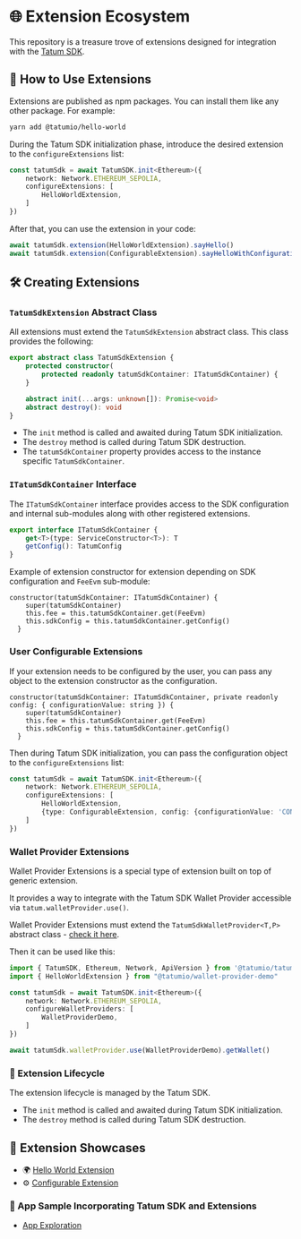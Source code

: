 # 🌐 Extension Ecosystem

This repository is a treasure trove of extensions designed for integration with the [Tatum SDK](https://github.com/tatumio/tatum-js).

## 🚀 How to Use Extensions

Extensions are published as npm packages. You can install them like any other package. 
For example:

```bash
yarn add @tatumio/hello-world
```

During the Tatum SDK initialization phase, introduce the desired extension to the `configureExtensions` list:

```typescript
const tatumSdk = await TatumSDK.init<Ethereum>({
    network: Network.ETHEREUM_SEPOLIA,
    configureExtensions: [
        HelloWorldExtension,
    ]
})
```

After that, you can use the extension in your code:

```typescript
await tatumSdk.extension(HelloWorldExtension).sayHello()
await tatumSdk.extension(ConfigurableExtension).sayHelloWithConfiguration()
```

## 🛠️ Creating Extensions

### `TatumSdkExtension` Abstract Class

All extensions must extend the `TatumSdkExtension` abstract class. 
This class provides the following:

```typescript
export abstract class TatumSdkExtension {
    protected constructor(
        protected readonly tatumSdkContainer: ITatumSdkContainer) {
    }

    abstract init(...args: unknown[]): Promise<void>
    abstract destroy(): void
}
```

- The `init` method is called and awaited during Tatum SDK initialization.
- The `destroy` method is called during Tatum SDK destruction.
- The `tatumSdkContainer` property provides access to the instance specific `TatumSdkContainer`.

### `ITatumSdkContainer` Interface

The `ITatumSdkContainer` interface provides access to the SDK configuration and internal sub-modules along with other registered extensions.

```typescript
export interface ITatumSdkContainer {
    get<T>(type: ServiceConstructor<T>): T
    getConfig(): TatumConfig
}
```

Example of extension constructor for extension depending on SDK configuration and `FeeEvm` sub-module:

```
constructor(tatumSdkContainer: ITatumSdkContainer) {
    super(tatumSdkContainer)
    this.fee = this.tatumSdkContainer.get(FeeEvm)
    this.sdkConfig = this.tatumSdkContainer.getConfig()
  }
```

### User Configurable Extensions

If your extension needs to be configured by the user, you can pass any object to the extension constructor as the configuration.

```
constructor(tatumSdkContainer: ITatumSdkContainer, private readonly config: { configurationValue: string }) {
    super(tatumSdkContainer)
    this.fee = this.tatumSdkContainer.get(FeeEvm)
    this.sdkConfig = this.tatumSdkContainer.getConfig()
  }
```

Then during Tatum SDK initialization, you can pass the configuration object to the `configureExtensions` list:

```typescript
const tatumSdk = await TatumSDK.init<Ethereum>({
    network: Network.ETHEREUM_SEPOLIA,
    configureExtensions: [
        HelloWorldExtension,
        {type: ConfigurableExtension, config: {configurationValue: 'CONFIGURED VALUE'}},
    ]
})
```

### Wallet Provider Extensions

Wallet Provider Extensions is a special type of extension built on top of generic extension.

It provides a way to integrate with the Tatum SDK Wallet Provider accessible via `tatum.walletProvider.use()`.

Wallet Provider Extensions must extend the `TatumSdkWalletProvider<T,P>` abstract class - [check it here](https://github.com/tatumio/tatum-js/blob/master/src/service/extensions/tatumsdk.wallet.providers.dto.ts).

Then it can be used like this:

```typescript
import { TatumSDK, Ethereum, Network, ApiVersion } from '@tatumio/tatum'
import { HelloWorldExtension } from "@tatumio/wallet-provider-demo"

const tatumSdk = await TatumSDK.init<Ethereum>({
    network: Network.ETHEREUM_SEPOLIA,
    configureWalletProviders: [
        WalletProviderDemo,
    ]
})

await tatumSdk.walletProvider.use(WalletProviderDemo).getWallet()
```

### 🔄 Extension Lifecycle

The extension lifecycle is managed by the Tatum SDK.

- The `init` method is called and awaited during Tatum SDK initialization.
- The `destroy` method is called during Tatum SDK destruction.

## 🎨 Extension Showcases

- 🌍 [Hello World Extension](./examples/hello-world/README.md)
- ⚙️ [Configurable Extension](./examples/configurable-extension/README.md)

### 📱 App Sample Incorporating Tatum SDK and Extensions

- [App Exploration](./examples/app/README.md)
